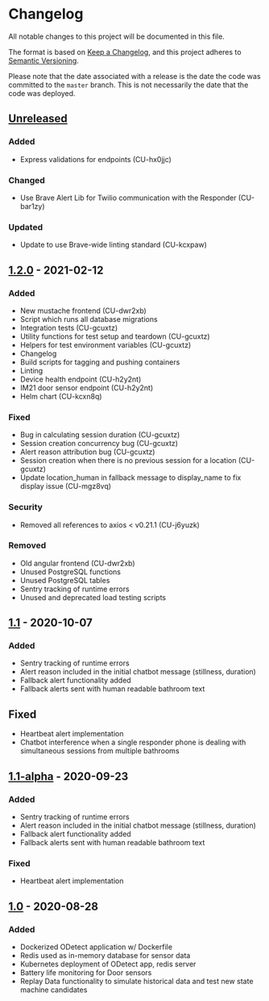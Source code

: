# Changelog
All notable changes to this project will be documented in this file.

The format is based on [Keep a Changelog](https://keepachangelog.com/en/1.0.0/),
and this project adheres to [Semantic Versioning](https://semver.org/spec/v2.0.0.html).

Please note that the date associated with a release is the date the code
was committed to the `master` branch. This is not necessarily the date that
the code was deployed.

## [Unreleased]
### Added
- Express validations for endpoints (CU-hx0jjc)

### Changed
- Use Brave Alert Lib for Twilio communication with the Responder (CU-bar1zy)

### Updated
- Update to use Brave-wide linting standard (CU-kcxpaw)

## [1.2.0] - 2021-02-12
### Added
- New mustache frontend (CU-dwr2xb)
- Script which runs all database migrations
- Integration tests (CU-gcuxtz)
- Utility functions for test setup and teardown (CU-gcuxtz)
- Helpers for test environment variables (CU-gcuxtz)
- Changelog
- Build scripts for tagging and pushing containers
- Linting
- Device health endpoint (CU-h2y2nt)
- IM21 door sensor endpoint (CU-h2y2nt)
- Helm chart (CU-kcxn8q)

### Fixed
- Bug in calculating session duration (CU-gcuxtz)
- Session creation concurrency bug (CU-gcuxtz)
- Alert reason attribution bug  (CU-gcuxtz)
- Session creation when there is no previous session for a location (CU-gcuxtz)
- Update location_human in fallback message to display_name to fix display issue (CU-mgz8vq)

### Security
- Removed all references to axios < v0.21.1 (CU-j6yuzk)

### Removed
- Old angular frontend (CU-dwr2xb)
- Unused PostgreSQL functions
- Unused PostgreSQL tables
- Sentry tracking of runtime errors
- Unused and deprecated load testing scripts

## [1.1] - 2020-10-07
### Added
- Sentry tracking of runtime errors
- Alert reason included in the initial chatbot message (stillness, duration)
- Fallback alert functionality added
- Fallback alerts sent with human readable bathroom text

## Fixed
- Heartbeat alert implementation
- Chatbot interference when a single responder phone is dealing with simultaneous sessions from multiple bathrooms 

## [1.1-alpha] - 2020-09-23
### Added
- Sentry tracking of runtime errors
- Alert reason included in the initial chatbot message (stillness, duration)
- Fallback alert functionality added 
- Fallback alerts sent with human readable bathroom text 

### Fixed
- Heartbeat alert implementation

## [1.0] - 2020-08-28
### Added
- Dockerized ODetect application w/ Dockerfile
- Redis used as in-memory database for sensor data
- Kubernetes deployment of ODetect app, redis server
- Battery life monitoring for Door sensors
- Replay Data functionality to simulate historical data and test new state machine candidates


[Unreleased]: https://github.com/bravetechnologycoop/BraveSensor-Server/compare/v1.2.0...HEAD
[1.2.0]: https://github.com/bravetechnologycoop/BraveSensor-Server/compare/v1.1...v1.2.0
[1.1]: https://github.com/bravetechnologycoop/BraveSensor-Server/compare/v1.1-alpha...v1.1
[1.1-alpha]: https://github.com/bravetechnologycoop/BraveSensor-Server/compare/v1.0...v1.1-alpha
[1.0]: https://github.com/bravetechnologycoop/BraveSensor-Server/releases/tag/v1.0
